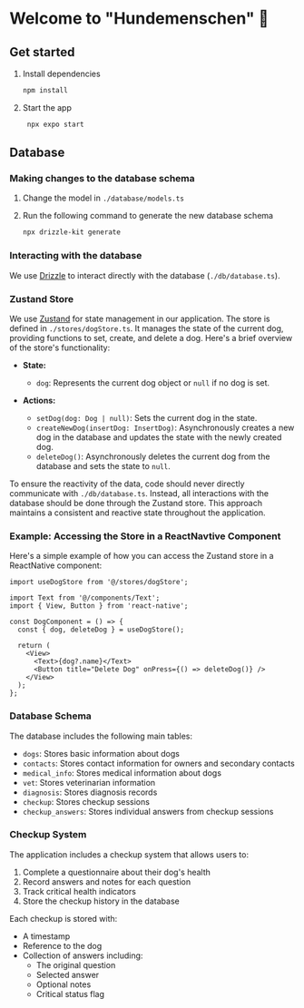 # Welcome to "Hundemenschen" 👋

## Get started

1. Install dependencies

   ```bash
   npm install
   ```

2. Start the app

   ```bash
    npx expo start
   ```

## Database

### Making changes to the database schema

1. Change the model in `./database/models.ts`
2. Run the following command to generate the new database schema

   ```bash
   npx drizzle-kit generate
   ```

### Interacting with the database

We use [Drizzle](https://orm.drizzle.team/docs/connect-expo-sqlite) to interact directly with the database (`./db/database.ts`).

### Zustand Store

We use [Zustand](https://zustand.docs.pmnd.rs/getting-started/introduction) for state management in our application. The store is defined in `./stores/dogStore.ts`. It manages the state of the current dog, providing functions to set, create, and delete a dog. Here's a brief overview of the store's functionality:

- **State:**

  - `dog`: Represents the current dog object or `null` if no dog is set.

- **Actions:**
  - `setDog(dog: Dog | null)`: Sets the current dog in the state.
  - `createNewDog(insertDog: InsertDog)`: Asynchronously creates a new dog in the database and updates the state with the newly created dog.
  - `deleteDog()`: Asynchronously deletes the current dog from the database and sets the state to `null`.

To ensure the reactivity of the data, code should never directly communicate with `./db/database.ts`. Instead, all interactions with the database should be done through the Zustand store. This approach maintains a consistent and reactive state throughout the application.

### Example: Accessing the Store in a ReactNavtive Component

Here's a simple example of how you can access the Zustand store in a ReactNative component:

```tsx
import useDogStore from '@/stores/dogStore';

import Text from '@/components/Text';
import { View, Button } from 'react-native';

const DogComponent = () => {
  const { dog, deleteDog } = useDogStore();

  return (
    <View>
      <Text>{dog?.name}</Text>
      <Button title="Delete Dog" onPress={() => deleteDog()} />
    </View>
  );
};
```

### Database Schema

The database includes the following main tables:

- `dogs`: Stores basic information about dogs
- `contacts`: Stores contact information for owners and secondary contacts
- `medical_info`: Stores medical information about dogs
- `vet`: Stores veterinarian information
- `diagnosis`: Stores diagnosis records
- `checkup`: Stores checkup sessions
- `checkup_answers`: Stores individual answers from checkup sessions

### Checkup System

The application includes a checkup system that allows users to:

1. Complete a questionnaire about their dog's health
2. Record answers and notes for each question
3. Track critical health indicators
4. Store the checkup history in the database

Each checkup is stored with:

- A timestamp
- Reference to the dog
- Collection of answers including:
  - The original question
  - Selected answer
  - Optional notes
  - Critical status flag
